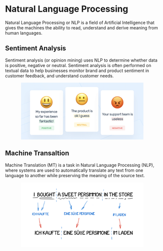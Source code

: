 # Natural Language Processing

Natural Language Processing or NLP is a field of Artificial Intelligence that gives the machines the ability to read, understand and derive meaning from human languages.

## Sentiment Analysis

Sentiment analysis (or opinion mining) uses NLP to determine whether data is positive, negative or neutral. Sentiment analysis is often performed on textual data to help businesses monitor brand and product sentiment in customer feedback, and understand customer needs.

<p align="center">
<img src="images/sentiment_analysis.png" width="400px"/></p>

## Machine Transaltion

Machine Translation (MT) is a task in Natural Language Processing (NLP), where systems are used to automatically translate any text from one
language to another while preserving the meaning of the source text.

<p align="center">
<img src="images/machine_translation.png" width="400px"/></p>
